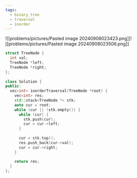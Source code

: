 ```yaml
---
tags:
  - binary_tree
  - traversal
  - inorder
---
```


![[problems/pictures/Pasted image 20240908023423.png]]![[problems/pictures/Pasted image 20240908023506.png]]

```c++
struct TreeNode {  
  int val;  
  TreeNode *left;  
  TreeNode *right;  
};  
  
class Solution {  
public:  
  vec<int> inorderTraversal(TreeNode *root) {  
    vec<int> res;  
    std::stack<TreeNode *> stk;  
    auto cur = root;  
    while (cur || !stk.empty()) {  
      while (cur) {  
        stk.push(cur);  
        cur = cur->left;  
      }  
  
      cur = stk.top();  
      res.push_back(cur->val);  
      cur = cur->right;  
    }  
  
    return res;  
  }  
};
```